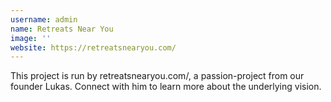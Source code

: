 ```yaml
---
username: admin
name: Retreats Near You
image: ''
website: https://retreatsnearyou.com/
---
```


This project is run by retreatsnearyou.com/, a passion-project from our founder Lukas. Connect with him to learn more about the underlying vision.